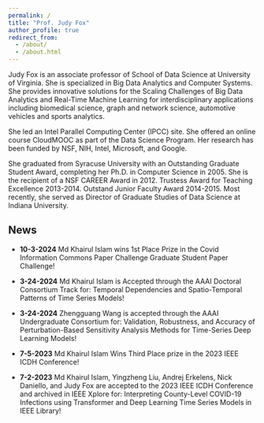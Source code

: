 ```yaml
---
permalink: /
title: "Prof. Judy Fox"
author_profile: true
redirect_from: 
  - /about/
  - /about.html
---
```


Judy Fox is an associate professor of School of Data Science at University of Virginia. She is specialized in Big Data Analytics and Computer Systems. She provides innovative solutions for the Scaling Challenges of Big Data Analytics and Real-Time Machine Learning for interdisciplinary applications including biomedical science, graph and network science, automotive vehicles and sports analytics.

She led an Intel Parallel Computing Center (IPCC) site. She offered an online course CloudMOOC as part of the Data Science Program. Her research has been funded by NSF, NIH, Intel, Microsoft, and Google. 

She graduated from Syracuse University with an Outstanding Graduate Student Award, completing her Ph.D. in Computer Science in 2005. She is the recipient of a NSF CAREER Award in 2012. Trustess Award for Teaching Excellence 2013-2014. Outstand Junior Faculty Award 2014-2015. Most recently, she served as Director of Graduate Studies of Data Science at Indiana University.

## News
* **10-3-2024** Md Khairul Islam wins 1st Place Prize in the Covid Information Commons Paper Challenge Graduate Student Paper Challenge!

* **3-24-2024** Md Khairul Islam is Accepted through the AAAI Doctoral Consortium Track for: Temporal Dependencies and Spatio-Temporal Patterns of Time Series Models!

* **3-24-2024** Zhengguang Wang is accepted through the AAAI Undergraduate Consortium for: Validation, Robustness, and Accuracy of Perturbation-Based Sensitivity Analysis Methods for Time-Series Deep Learning Models!

* **7-5-2023** Md Khairul Islam Wins Third Place prize in the 2023 IEEE ICDH Conference!

* **7-2-2023** Md Khairul Islam, Yingzheng Liu, Andrej Erkelens, Nick Daniello, and Judy Fox are accepted to the 2023 IEEE ICDH Conference and archived in IEEE Xplore for: Interpreting County-Level COVID-19 Infections using Transformer and Deep Learning Time Series Models in IEEE Library!

